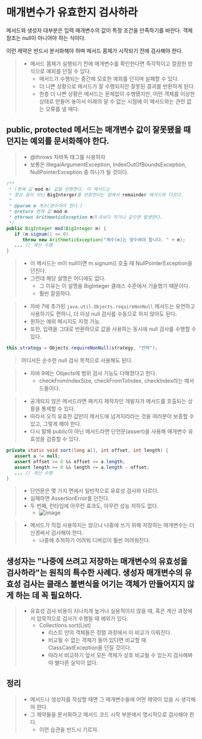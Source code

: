 # 매개변수가 유효한지 검사하라

메서드와 생성자 대부분은 입력 매개변수의 값이 특정 조건을 만족하기를 바란다. 객체 참조는 null이 아니어야 하는 식이다.

이런 제약은 반드시 분서화해야 하며 메서드 몸체가 시작되기 전에 검사해야 한다.

> - 메서드 몸체가 실행되기 전에 매개변수를 확인한다면 즉각적이고 깔끔한 방식으로 예외를 던질 수 있다.
>   - 메서드가 수행되는 중간에 모호한 예외를 던지며 실패할 수 있다.
>   - 더 나쁜 상황으로 메서드가 잘 수행되지만 잘못된 결과를 반환하게 된다.
>   - 한층 더 나쁜 상황은 메서드는 문제없이 수행됐지만, 어떤 객체를 이상한 상태로 만들어 놓아서 미래의 알 수 없는 시점에 이 메서드와는 관련 없는 오류를 낼 때다.

## public, protected 메서드는 매개변수 값이 잘못됐을 때 던지는 예외를 문서화해야 한다.
> - @throws 자바독 태그를 사용하자
> - 보통은 IllegalArgumentException, IndexOutOfBoundsException, NullPointerException 중 하나가 될 것이다.

```java
/**
 * (현재 값 mod m) 값을 반환한다. 이 메서드는
 * 항상 음이 아닌 BigInterger를 반환한다는 점에서 remainder 메서드와 다르다.
 *
 * @param m 계수(양수여야 한다.)
 * @return 현재 값 mod m
 * @throws ArithmeticException m이 0보다 작거나 같으면 발생한다.
 */
public BigInteger mod(BigInteger m) {
   if (m.signum() <= 0)
      throw new ArithmeticException("계수(m)는 양수여야 합니다. " + m);
   ... // 계산 수행
}
```
> - 이 메서드는 m이 null이면 m.signum() 호출 때 NullPointerException을 던진다.
> - 그런데 해당 설명은 어디에도 없다.
>   - 그 이유는 이 설명을 BigInteger 클래스 수준에서 기술했기 때문이다.
>   - 훨씬 깔끔하다.

> - 자바 7에 추가된 `java.util.Objects.requireNonNull` 메서드는 유연하고 사용하기도 편하니, 더 이상 null 검사를 수동으로 하지 않아도 된다.
> - 원하는 예외 메시지도 지정 가능.
> - 또한, 입력을 그대로 반환하므로 값을 사용하는 동시에 null 검사를 수행할 수 있다.

```java
this.strategy = Objects.requireNonNull(strategy, "전략");
```
> 어디서든 순수한 null 검사 목적으로 사용해도 된다.

> - 자바 9에는 Objects에 범위 검사 기능도 더해졌다고 한다.
>   - checkFromIndexSize, checkFromToIndex, checkIndex라는 메서드들이다.

> - 공개되지 않은 메서드라면 패키지 제작자인 개발자가 메서드를 호출되는 상황을 통제할 수 있다.
> - 따라서 오직 유효한 값만이 메서드에 넘겨지리라는 것을 여러분이 보증할 수 있고, 그렇게 해야 한다.
> - 다시 말해 public이 아닌 메서드라면 단언문(assert)을 사용해 매개변수 유효성을 검증할 수 있다.

```java
private static void sort(long a[], int offset, int length) {
   assert a != null;
   assert offset >= 0 && offset <= a.length;
   assert length >= 0 && length <= a.length - offset;
   ... // 계산 수행
}
```
> - 단언문은 몇 가지 면에서 일반적으로 유효성 검사와 다르다.
> - 실패하면 AssertionError를 던진다.
> - 두 번째, 런타임에 아무런 효과도, 아무런 성능 저하도 없다.
>    - ![image](https://github.com/user-attachments/assets/bb64ca56-61e1-4ecb-8a0c-4d7efb58c3a1)


> - 메서드가 직접 사용하지는 않으나 나중에 쓰기 위해 저장하는 매개변수는 더 신경써서 검사해야 한다.
>   - 나중에 추적하기 어려워 디버깅이 훨씬 어려워진다.

## 생성자는 "나중에 쓰려고 저장하는 매개변수의 유효성을 검사하라"는 원칙의 특수한 사례다. 생성자 매개변수의 유효성 검사는 클래스 불변식을 어기는 객체가 만들어지지 않게 하는 데 꼭 필요하다.
> - 유효성 검사 비용이 지나치게 높거나 실용적이지 않을 때, 혹은 계산 과정에서 암묵적으로 검사가 수행될 때 예외가 있다.
>   - Collections.sort(List)
>     - 리스트 안의 객체들은 정렬 과정에서 이 비교가 이뤄진다.
>     - 비교될 수 없는 객체가 들어 있다면 비교할 때 ClassCastException을 던질 것이다.
>     - 따라서 비교하기 앞서 모든 객체가 상호 비교될 수 있는지 검사해봐야 별다른 실익이 없다.

## 정리
> - 메서드나 생성자를 작성할 때면 그 매개변수들에 어떤 제약이 있을 시 생각해야 한다.
> - 그 제약들을 문서화하고 메서드 코드 시작 부분에서 명시적으로 검사해야 한다.
>   - 이런 습관을 반드시 기르자.
